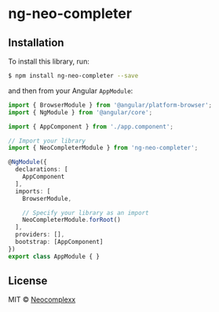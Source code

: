 # ng-neo-completer

## Installation

To install this library, run:

```bash
$ npm install ng-neo-completer --save
```

and then from your Angular `AppModule`:

```typescript
import { BrowserModule } from '@angular/platform-browser';
import { NgModule } from '@angular/core';

import { AppComponent } from './app.component';

// Import your library
import { NeoCompleterModule } from 'ng-neo-completer';

@NgModule({
  declarations: [
    AppComponent
  ],
  imports: [
    BrowserModule,

    // Specify your library as an import
    NeoCompleterModule.forRoot()
  ],
  providers: [],
  bootstrap: [AppComponent]
})
export class AppModule { }
```

## License

MIT © [Neocomplexx](mailto:info@neocomplexx.com)
